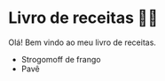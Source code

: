 # Livro de receitas :man_cook:

Olá! Bem vindo ao meu livro de receitas.

- Strogomoff de frango
- Pavê
